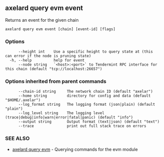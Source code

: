 ## axelard query evm event

Returns an event for the given chain

```
axelard query evm event [chain] [event-id] [flags]
```

### Options

```
      --height int    Use a specific height to query state at (this can error if the node is pruning state)
  -h, --help          help for event
      --node string   `<host>:<port>` to Tendermint RPC interface for this chain (default "tcp://localhost:26657")
```

### Options inherited from parent commands

```
      --chain-id string     The network chain ID (default "axelar")
      --home string         directory for config and data (default "$HOME/.axelar")
      --log_format string   The logging format (json|plain) (default "plain")
      --log_level string    The logging level (trace|debug|info|warn|error|fatal|panic) (default "info")
      --output string       Output format (text|json) (default "text")
      --trace               print out full stack trace on errors
```

### SEE ALSO

- [axelard query evm](/cli-docs/v0_31_3/axelard_query_evm) - Querying commands for the evm module
